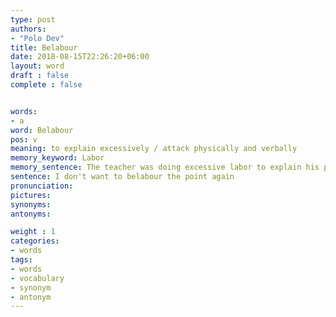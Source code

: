 ```yaml
---
type: post
authors:
- "Polo Dev"
title: Belabour
date: 2018-08-15T22:26:20+06:00
layout: word
draft : false
complete : false


words:
- a
word: Belabour
pos: v
meaning: to explain excessively / attack physically and verbally
memory_keyword: Labor
memory_sentence: The teacher was doing excessive labor to explain his point
sentence: I don't want to belabour the point again
pronunciation:
pictures:
synonyms:
antonyms:

weight : 1
categories:
- words
tags:
- words
- vocabulary
- synonym
- antonym
---
```

